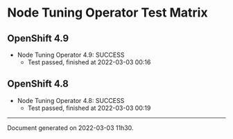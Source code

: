 
Node Tuning Operator Test Matrix
================================

OpenShift 4.9
-------------



* Node Tuning Operator 4.9: SUCCESS
  - Test passed, finished at 2022-03-03 00:16

OpenShift 4.8
-------------



* Node Tuning Operator 4.8: SUCCESS
  - Test passed, finished at 2022-03-03 00:19

---
Document generated on 2022-03-03 11h30.

